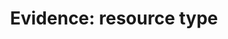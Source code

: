 ---
title: 'Evidence: resource type'
field: 'is.evidenceResourceType'
slug: 'resource-description-evidence-resource-type'
description: 'select from control list'
required: False
vocabulary: 'resource-description-evidence-resource-type.txt'
policy: 'Controlled value. Single select from control list.'
---